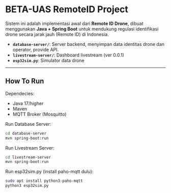 # BETA-UAS RemoteID Project

Sistem ini adalah implementasi awal dari **Remote ID Drone**, dibuat menggunakan **Java + Spring Boot** untuk mendukung regulasi identifikasi drone secara jarak jauh (Remote ID) di Indonesia.

- **`database-server/`**: Server backend, menyimpan data identitas drone dan operator, provide API.
- **`livestream-server/`**: Dashboard livestream (ver 0.0.1)
- **`esp32sim.py`**: Simulator data drone

---

## How To Run
Dependecies:
- Java 17/higher
- Maven
- MQTT Broker (Mosquitto)

Run Database Server:
```bash
cd database-server
mvn spring-boot:run
```

Run Livestream Server:
```bash
cd livestream-server
mvn spring-boot:run
```

Run esp32sim.py (install paho-mqtt dulu):
```bash
sudo apt install python3-paho-mqtt
python3 esp32sim.py
```
